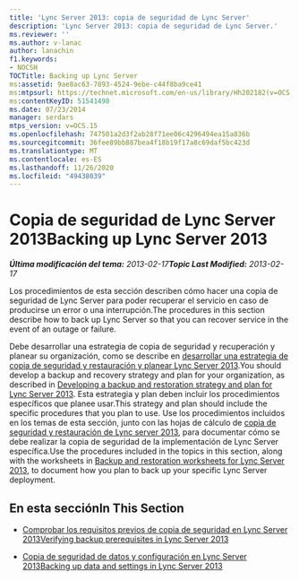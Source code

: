 ```yaml
---
title: 'Lync Server 2013: copia de seguridad de Lync Server'
description: 'Lync Server 2013: copia de seguridad de Lync Server.'
ms.reviewer: ''
ms.author: v-lanac
author: lanachin
f1.keywords:
- NOCSH
TOCTitle: Backing up Lync Server
ms:assetid: 9ae8ac63-7893-4524-9ebe-c44f8ba9ce41
ms:mtpsurl: https://technet.microsoft.com/en-us/library/Hh202182(v=OCS.15)
ms:contentKeyID: 51541498
ms.date: 07/23/2014
manager: serdars
mtps_version: v=OCS.15
ms.openlocfilehash: 747501a2d3f2ab28f71ee06c4296494ea15a836b
ms.sourcegitcommit: 36fee89bb887bea4f18b19f17a8c69daf5bc423d
ms.translationtype: MT
ms.contentlocale: es-ES
ms.lasthandoff: 11/26/2020
ms.locfileid: "49438039"
---
```

# <a name="backing-up-lync-server-2013"></a><span data-ttu-id="0c364-103">Copia de seguridad de Lync Server 2013</span><span class="sxs-lookup"><span data-stu-id="0c364-103">Backing up Lync Server 2013</span></span>

<div data-xmlns="http://www.w3.org/1999/xhtml">

<div class="topic" data-xmlns="http://www.w3.org/1999/xhtml" data-msxsl="urn:schemas-microsoft-com:xslt" data-cs="https://msdn.microsoft.com/">

<div data-asp="https://msdn2.microsoft.com/asp">



</div>

<div id="mainSection">

<div id="mainBody"><span data-ttu-id="0c364-104">

<span> </span></span><span class="sxs-lookup"><span data-stu-id="0c364-104">

<span> </span></span></span>

<span data-ttu-id="0c364-105">_**Última modificación del tema:** 2013-02-17_</span><span class="sxs-lookup"><span data-stu-id="0c364-105">_**Topic Last Modified:** 2013-02-17_</span></span>

<span data-ttu-id="0c364-106">Los procedimientos de esta sección describen cómo hacer una copia de seguridad de Lync Server para poder recuperar el servicio en caso de producirse un error o una interrupción.</span><span class="sxs-lookup"><span data-stu-id="0c364-106">The procedures in this section describe how to back up Lync Server so that you can recover service in the event of an outage or failure.</span></span>

<span data-ttu-id="0c364-107">Debe desarrollar una estrategia de copia de seguridad y recuperación y planear su organización, como se describe en [desarrollar una estrategia de copia de seguridad y restauración y planear Lync Server 2013](lync-server-2013-developing-a-backup-and-restoration-strategy-and-plan.md).</span><span class="sxs-lookup"><span data-stu-id="0c364-107">You should develop a backup and recovery strategy and plan for your organization, as described in [Developing a backup and restoration strategy and plan for Lync Server 2013](lync-server-2013-developing-a-backup-and-restoration-strategy-and-plan.md).</span></span> <span data-ttu-id="0c364-108">Esta estrategia y plan deben incluir los procedimientos específicos que planee usar.</span><span class="sxs-lookup"><span data-stu-id="0c364-108">This strategy and plan should include the specific procedures that you plan to use.</span></span> <span data-ttu-id="0c364-109">Use los procedimientos incluidos en los temas de esta sección, junto con las hojas de cálculo de [copia de seguridad y restauración de Lync server 2013](lync-server-2013-backup-and-restoration-worksheets.md), para documentar cómo se debe realizar la copia de seguridad de la implementación de Lync Server específica.</span><span class="sxs-lookup"><span data-stu-id="0c364-109">Use the procedures included in the topics in this section, along with the worksheets in [Backup and restoration worksheets for Lync Server 2013](lync-server-2013-backup-and-restoration-worksheets.md), to document how you plan to back up your specific Lync Server deployment.</span></span>

<div>

## <a name="in-this-section"></a><span data-ttu-id="0c364-110">En esta sección</span><span class="sxs-lookup"><span data-stu-id="0c364-110">In This Section</span></span>

  - [<span data-ttu-id="0c364-111">Comprobar los requisitos previos de copia de seguridad en Lync Server 2013</span><span class="sxs-lookup"><span data-stu-id="0c364-111">Verifying backup prerequisites in Lync Server 2013</span></span>](lync-server-2013-verifying-backup-prerequisites.md)

  - [<span data-ttu-id="0c364-112">Copia de seguridad de datos y configuración en Lync Server 2013</span><span class="sxs-lookup"><span data-stu-id="0c364-112">Backing up data and settings in Lync Server 2013</span></span>](lync-server-2013-backing-up-data-and-settings.md)

<span data-ttu-id="0c364-113"></div>

</div>

<span> </span>

</div>

</div>

</span><span class="sxs-lookup"><span data-stu-id="0c364-113"></div>

</div>

<span> </span>

</div>

</div>

</span></span></div>

